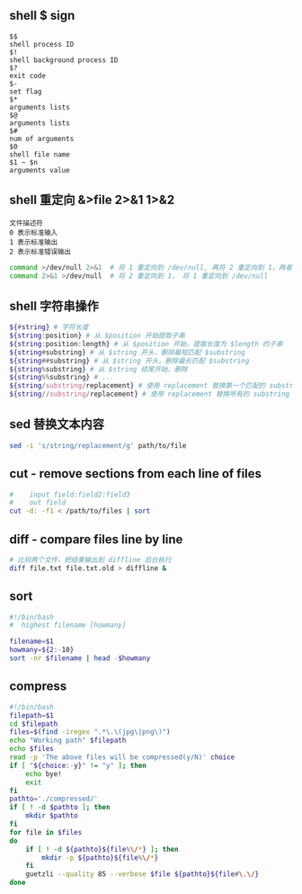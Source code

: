 ## shell $ sign
```
$$
shell process ID
$!
shell background process ID
$?
exit code
$-
set flag
$*
arguments lists
$@
arguments lists
$#
num of arguments
$0
shell file name
$1 ~ $n
arguments value
```

## shell 重定向 &>file 2>&1 1>&2
```
文件描述符 
0 表示标准输入 
1 表示标准输出
2 表示标准错误输出
```
```sh
command >/dev/null 2>&1  # 将 1 重定向到 /dev/null, 再将 2 重定向到 1，两者都输出到 /dev/null
command 2>&1 >/dev/null  # 将 2 重定向到 1， 将 1 重定向到 /dev/null
```

## shell 字符串操作
```sh
${#string} # 字符长度
${string:position} # 从 $position 开始提取子串
${string:position:length} # 从 $position 开始，提取长度为 $length 的子串
${string#substring} # 从 $string 开头，删除最短匹配 $substring
${string##substring} # 从 $string 开头，删除最长匹配 $substring
${string%substring} # 从 $string 结尾开始，删除
${string%%substring} # ...
${string/substring/replacement} # 使用 replacement 替换第一个匹配的 substring
${string//substring/replacement} # 使用 replacement 替换所有的 substring
```
## sed 替换文本内容
```sh
sed -i 's/string/replacement/g' path/to/file
```

## cut - remove sections from each line of files
```sh
#    input field:field2:field3
#    out field
cut -d: -f1 < /path/to/files | sort
```

## diff - compare files line by line
```sh
# 比较两个文件，把结果输出到 diffline 后台执行
diff file.txt file.txt.old > diffline &
```

## sort
```bash
#!/bin/bash
#  highest filename [howmany]

filename=$1
howmany=${2:-10}
sort -nr $filename | head -$howmany
```

## compress
```bash
#!/bin/bash
filepath=$1
cd $filepath
files=$(find -iregex ".*\.\(jpg\|png\)")
echo "Working path" $filepath
echo $files
read -p 'The above files will be compressed(y/N)' choice
if [ "${choice:-y}" != "y" ]; then
    echo bye!
    exit
fi
pathto='./compressed/'
if [ ! -d $pathto ]; then
    mkdir $pathto
fi
for file in $files
do
    if [ ! -d ${pathto}${file%\/*} ]; then
        mkdir -p ${pathto}${file%\/*}
    fi
    guetzli --quality 85 --verbose $file ${pathto}${file#\.\/}
done
```
